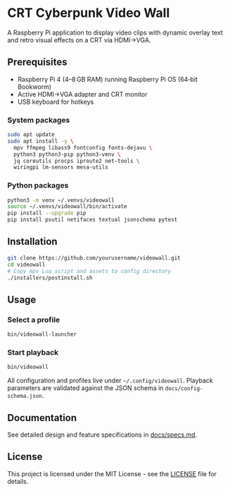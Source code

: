 # CRT Cyberpunk Video Wall

A Raspberry Pi application to display video clips with dynamic overlay text and retro visual effects on a CRT via HDMI→VGA.

## Prerequisites

- Raspberry Pi 4 (4–8 GB RAM) running Raspberry Pi OS (64‑bit Bookworm)
- Active HDMI→VGA adapter and CRT monitor
- USB keyboard for hotkeys

### System packages
```bash
sudo apt update
sudo apt install -y \
  mpv ffmpeg libass9 fontconfig fonts-dejavu \
  python3 python3-pip python3-venv \
  jq coreutils procps iproute2 net-tools \
  wiringpi lm-sensors mesa-utils
```

### Python packages
```bash
python3 -m venv ~/.venvs/videowall
source ~/.venvs/videowall/bin/activate
pip install --upgrade pip
pip install psutil netifaces textual jsonschema pytest
```

## Installation

```bash
git clone https://github.com/yourusername/videowall.git
cd videowall
# Copy mpv Lua script and assets to config directory
./installers/postinstall.sh
```

## Usage

### Select a profile
```bash
bin/videowall-launcher
```

### Start playback
```bash
bin/videowall
```

All configuration and profiles live under `~/.config/videowall`.  Playback parameters are validated against the JSON schema in `docs/config-schema.json`.

## Documentation

See detailed design and feature specifications in [docs/specs.md](docs/specs.md).

## License

This project is licensed under the MIT License - see the [LICENSE](LICENSE) file for details.
